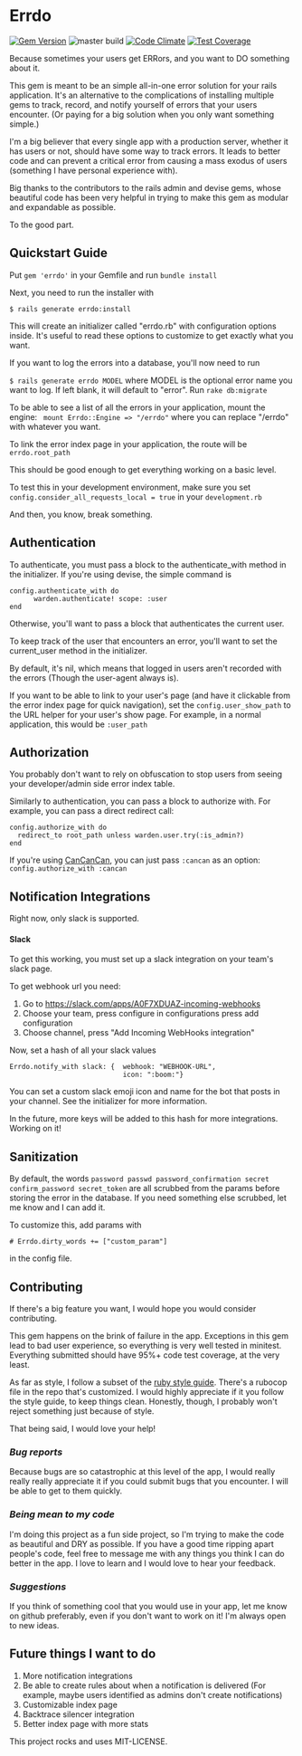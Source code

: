# Errdo
[![Gem Version](https://badge.fury.io/rb/errdo.svg)](https://badge.fury.io/rb/errdo)
![master build](https://travis-ci.org/erichaydel/errdo.svg?branch=master)
[![Code Climate](https://codeclimate.com/github/erichaydel/errdo/badges/gpa.svg)](https://codeclimate.com/github/erichaydel/errdo)
[![Test Coverage](https://codeclimate.com/github/erichaydel/errdo/badges/coverage.svg)](https://codeclimate.com/github/erichaydel/errdo/coverage)

Because sometimes your users get ERRors, and you want to DO something about it.

This gem is meant to be an simple all-in-one error solution for your rails application. It's an alternative to the complications of installing multiple gems to track, record, and notify yourself of errors that your users encounter. (Or paying for a big solution when you only want something simple.)

I'm a big believer that every single app with a production server, whether it has users or not, should have some way to track errors. It leads to better code and can prevent a critical error from causing a mass exodus of users (something I have personal experience with).

Big thanks to the contributors to the rails admin and devise gems, whose beautiful code has been very helpful in trying to make this gem as modular and expandable as possible.

To the good part.

## Quickstart Guide

Put `gem 'errdo'` in your Gemfile and run `bundle install`

Next, you need to run the installer with

`$ rails generate errdo:install`

This will create an initializer called "errdo.rb" with configuration options inside. It's useful to read these options to customize to get exactly what you want.

If you want to log the errors into a database, you'll now need to run

`$ rails generate errdo MODEL`
where MODEL is the optional error name you want to log. If left blank, it will default to "error".
Run
`rake db:migrate`

To be able to see a list of all the errors in your application, mount the engine:
` mount Errdo::Engine => "/errdo"`
where you can replace "/errdo" with whatever you want.

To link the error index page in your application, the route will be
`errdo.root_path`

This should be good enough to get everything working on a basic level.

To test this in your development environment, make sure you set
`config.consider_all_requests_local = true`
in your `development.rb`

And then, you know, break something.

## Authentication

To authenticate, you must pass a block to the authenticate_with method in the initializer. If you're using devise, the simple command is
```
config.authenticate_with do
      warden.authenticate! scope: :user
end
```
Otherwise, you'll want to pass a block that authenticates the current user.

To keep track of the user that encounters an error, you'll want to set the current_user method in the initializer.

By default, it's nil, which means that logged in users aren't recorded with the errors (Though the user-agent always is).

If you want to be able to link to your user's page (and have it clickable from the error index page for quick navigation), set the
`config.user_show_path`
to the URL helper for your user's show page. For example, in a normal application, this would be
`:user_path`

## Authorization

You probably don't want to rely on obfuscation to stop users from seeing your developer/admin side error index table.

Similarly to authentication, you can pass a block to authorize with. For example, you can pass a direct redirect call:
```
config.authorize_with do
  redirect_to root_path unless warden.user.try(:is_admin?)
end
```

 If you're using [CanCanCan](https://github.com/CanCanCommunity/cancancan), you can just pass `:cancan` as an option:
 `config.authorize_with :cancan`

## Notification Integrations

Right now, only slack is supported.

#### Slack
 To get this working, you must set up a slack integration on your team's slack page.

To get webhook url you need:

1. Go to https://slack.com/apps/A0F7XDUAZ-incoming-webhooks
2. Choose your team, press configure
in configurations press add configuration
3. Choose channel, press "Add Incoming WebHooks integration"

Now, set a hash of all your slack values
```
Errdo.notify_with slack: {  webhook: "WEBHOOK-URL",
                            icon: ":boom:"}
```

You can set a custom slack emoji icon and name for the bot that posts in your channel. See the initializer for more information.

In the future, more keys will be added to this hash for more integrations. Working on it!

## Sanitization
By default, the words
`password
passwd
password_confirmation
secret
confirm_password
secret_token`
 are all scrubbed from the params before storing the error in the database. If you need something else scrubbed, let me know and I can add it.

 To customize this, add params with

 `# Errdo.dirty_words += ["custom_param"]`

 in the config file.

## Contributing

If there's a big feature you want, I would hope you would consider contributing.

This gem happens on the brink of failure in the app. Exceptions in this gem lead to bad user experience, so everything is very well tested in minitest. Everything submitted should have 95%+ code test coverage, at the very least.

As far as style, I follow a subset of the [ruby style guide](https://github.com/bbatsov/ruby-style-guide). There's a rubocop file in the repo that's customized. I would highly appreciate if it you follow the style guide, to keep things clean. Honestly, though, I probably won't reject something just because of style.

That being said, I would love your help!

### *Bug reports*
Because bugs are so catastrophic at this level of the app, I would really really really appreciate it if you could submit bugs that you encounter. I will be able to get to them quickly.

### *Being mean to my code*
I'm doing this project as a fun side project, so I'm trying to make the code as beautiful and DRY as possible. If you have a good time ripping apart people's code, feel free to message me with any things you think I can do better in the app. I love to learn and I would love to hear your feedback.

### *Suggestions*
If you think of something cool that you would use in your app, let me know on github preferably, even if you don't want to work on it! I'm always open to new ideas.

## Future things I want to do
1. More notification integrations
2. Be able to create rules about when a notification is delivered (For example, maybe users identified as admins don't create notifications)
3. Customizable index page
4. Backtrace silencer integration
5. Better index page with more stats

This project rocks and uses MIT-LICENSE.
